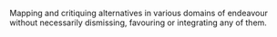 Mapping and critiquing alternatives in various domains of endeavour without necessarily dismissing, favouring or integrating any of them.